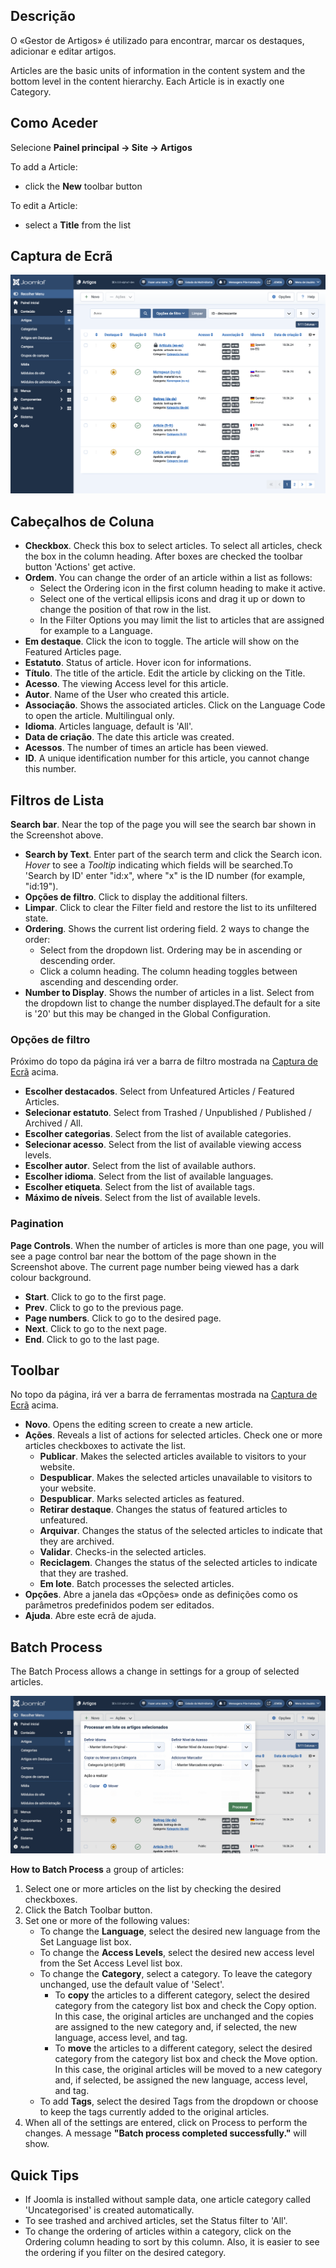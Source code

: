 <!-- Filename: Help4.x:Articles / Display title: Artigos -->

## Descrição

O «Gestor de Artigos» é utilizado para encontrar, marcar os destaques,
adicionar e editar artigos.

Articles are the basic units of information in the content system and
the bottom level in the content hierarchy. Each Article is in exactly
one Category.

## Como Aceder
Selecione **Painel principal → Site → Artigos**

To add a Article:

- click the **New** toolbar button

To edit a Article:

- select a **Title** from the list

## Captura de Ecrã

![Articles list](../../../images/pt-br/articles/articles-list.png "Article list")

## Cabeçalhos de Coluna

- **Checkbox**. Check this box to select articles. To select all
  articles, check the box in the column heading. After boxes are checked
  the toolbar button 'Actions' get active.
- **Ordem**. You can change the order of an article within a list as
  follows:
  - Select the Ordering icon <i class="fa-solid fa-sort"></i> in the first
  column heading to make it active.
  - Select one of the vertical ellipsis icons <span class="icon-ellipsis-v"></span>
 and drag it up or down to change the
    position of that row in the list.
  - In the Filter Options you may limit the list to articles that are
    assigned for example to a Language.
- **Em destaque**. Click the icon to toggle. The article will show on
  the Featured Articles
  page.
- **Estatuto**. Status of article. Hover icon for informations.
- **Título**. The title of the article. Edit the article by clicking on
  the Title.
- **Acesso**. The viewing Access level  for this article.
- **Autor**. Name of the User who created this article.
- **Associação**. Shows the associated articles. Click on the Language
  Code to open the article. Multilingual only.
- **Idioma**. Articles language, default is 'All'.
- **Data de criação**. The date this article was created.
- **Acessos**. The number of times an article has been viewed.
- **ID**. A unique identification number for this article, you cannot
  change this number.

## Filtros de Lista

**Search bar**. Near the top of the page you will see the search bar
shown in the Screenshot above.

- **Search by Text**. Enter part of the search term and click the Search
  icon. *Hover* to see a *Tooltip* indicating which fields will be
  searched.To 'Search by ID' enter "id:x", where "x" is the ID number
  (for example, "id:19").
- **Opções de filtro**. Click to display the additional filters.
- **Limpar**. Click to clear the Filter field and restore the list to
  its unfiltered state.
- **Ordering**. Shows the current list ordering field. 2 ways to change
  the order:
  - Select from the dropdown list. Ordering may be in ascending or
    descending order.
  - Click a column heading. The column heading toggles between ascending
    and descending order.
- **Number to Display**. Shows the number of articles in a list. Select
  from the dropdown list to change the number displayed.The default for
  a site is '20' but this may be changed in the Global Configuration.

### Opções de filtro

Próximo do topo da página irá ver a barra de filtro mostrada na [Captura
de Ecrã](#screenshot) acima.

- **Escolher destacados**. Select from Unfeatured Articles / Featured
  Articles.
- **Selecionar estatuto**. Select from Trashed / Unpublished / Published
  / Archived / All.
- **Escolher categorias**. Select from the list of available categories.
- **Selecionar acesso**. Select from the list of available viewing
  access levels.
- **Escolher autor**. Select from the list of available authors.
- **Escolher idioma**. Select from the list of available languages.
- **Escolher etiqueta**. Select from the list of available tags.
- **Máximo de níveis**. Select from the list of available levels.

### Pagination

**Page Controls**. When the number of articles is more than one page,
you will see a page control bar near the bottom of the page shown in the
Screenshot above. The current page number being viewed
has a dark colour background.

- **Start**. Click to go to the first page.
- **Prev**. Click to go to the previous page.
- **Page numbers**. Click to go to the desired page.
- **Next**. Click to go to the next page.
- **End**. Click to go to the last page.

## Toolbar

No topo da página, irá ver a barra de ferramentas mostrada na [Captura
de Ecrã](#screenshot) acima.

- **Novo**. Opens the editing screen to create a new article.
- **Ações**. Reveals a list of actions for selected articles. Check one
  or more articles checkboxes to activate the list.
  - **Publicar**. Makes the selected articles available to visitors to
    your website.
  - **Despublicar**. Makes the selected articles unavailable to visitors
    to your website.
  - **Despublicar**. Marks selected articles as featured.
  - **Retirar destaque**. Changes the status of featured articles to
    unfeatured.
  - **Arquivar**. Changes the status of the selected articles to
    indicate that they are archived.
  - **Validar**. Checks-in the selected articles.
  - **Reciclagem**. Changes the status of the selected articles to
    indicate that they are trashed.
  - **Em lote**. Batch processes the selected articles.
- **Opções**. Abre a janela das «Opções» onde as definições como os
  parâmetros predefinidos podem ser editados.
- **Ajuda**. Abre este ecrã de ajuda.

## Batch Process

The Batch Process allows a change in settings for a group of selected
articles.

![articles batch process](../../../images/pt-br/articles/articles-list-batch.png "Articles batch process")

**How to Batch Process** a group of articles:

1.  Select one or more articles on the list by checking the desired
    checkboxes.
2.  Click the Batch Toolbar button.
3.  Set one or more of the following values:
    - To change the **Language**, select the desired new language from
      the Set Language list box.
    - To change the **Access Levels**, select the desired new access
      level from the Set Access Level list box.
    - To change the **Category**, select a category. To leave the
      category unchanged, use the default value of 'Select'.
      - To **copy** the articles to a different category, select the
        desired category from the category list box and check the Copy
        option. In this case, the original articles are unchanged and
        the copies are assigned to the new category and, if selected,
        the new language, access level, and tag.
      - To **move** the articles to a different category, select the
        desired category from the category list box and check the Move
        option. In this case, the original articles will be moved to a
        new category and, if selected, be assigned the new language,
        access level, and tag.
    - To add **Tags**, select the desired Tags from the dropdown or
      choose to keep the tags currently added to the original articles.
4.  When all of the settings are entered, click on Process to perform
    the changes. A message **"Batch process completed successfully."**
    will show.

## Quick Tips

- If Joomla is installed without sample data, one article category
  called 'Uncategorised' is created automatically.
- To see trashed and archived articles, set the Status filter to 'All'.
- To change the ordering of articles within a category, click on the
  Ordering column heading to sort by this column. Also, it is easier to
  see the ordering if you filter on the desired category.
